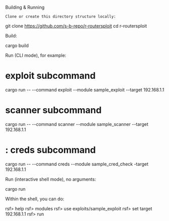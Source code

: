Building & Running

    Clone or create this directory structure locally:

git clone https://github.com/s-b-repo/r-routersploit
cd r-routersploit

Build:

cargo build

Run (CLI mode), for example:

#  exploit subcommand
cargo run -- --command exploit --module sample_exploit --target 192.168.1.1

#  scanner subcommand
cargo run -- --command scanner --module sample_scanner --target 192.168.1.1

# : creds subcommand
cargo run -- --command creds --module sample_cred_check -target 192.168.1.1

Run (interactive shell mode), no arguments:

cargo run

Within the shell, you can do:

rsf> help
rsf> modules
rsf> use exploits/sample_exploit
rsf> set target 192.168.1.1
rsf> run
